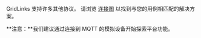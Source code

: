 GridLinks 支持许多其他协议。
请浏览 [连接图](/docs/getting-started-guides/connectivity/) 以找到与您的用例相匹配的解决方案。

**注意：**我们建议通过连接到 MQTT 的模拟设备开始探索平台功能。

<br>
